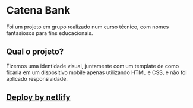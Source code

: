 # Catena Bank
Foi um projeto em grupo realizado num curso técnico, com nomes fantasiosos para fins educacionais.

## Qual o projeto?
Fizemos uma identidade visual, juntamente com um template de como ficaria em um dispositivo mobile apenas utilizando HTML e CSS, e não foi aplicado responsividade.

## [Deploy by netlify](https://splendorous-fairy-170411.netlify.app)
